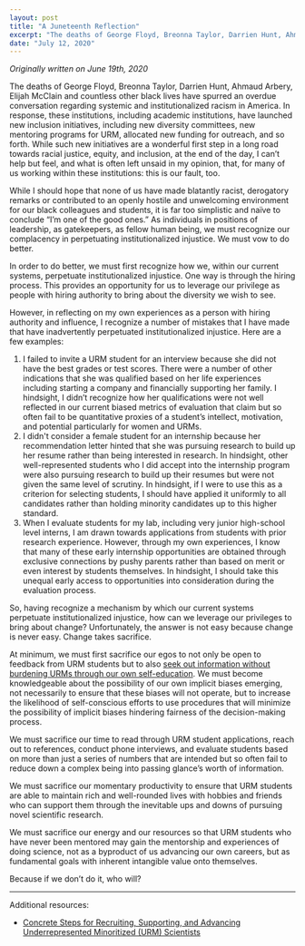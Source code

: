 ```yaml
---
layout: post
title: "A Juneteenth Reflection"
excerpt: "The deaths of George Floyd, Breonna Taylor, Darrien Hunt, Ahmaud Arbery, Elijah McClain and countless other black lives have spurred an overdue conversation regarding systemic and institutionalized racism in America. As individuals in positions of leadership, as gatekeepers, as fellow human being, we must recognize our complacency in perpetuating institutionalized injustice. We must vow to do better."
date: "July 12, 2020"
---
```


*Originally written on June 19th, 2020*

The deaths of George Floyd, Breonna Taylor, Darrien Hunt, Ahmaud Arbery, Elijah McClain and countless other black lives have spurred an overdue conversation regarding systemic and institutionalized racism in America. In response, these institutions, including academic institutions, have launched new inclusion initiatives, including new diversity committees, new mentoring programs for URM, allocated new funding for outreach, and so forth. While such new initiatives are a wonderful first step in a long road towards racial justice, equity, and inclusion, at the end of the day, I can’t help but feel, and what is often left unsaid in my opinion, that, for many of us working within these institutions: this is our fault, too. 

While I should hope that none of us have made blatantly racist, derogatory remarks or contributed to an openly hostile and unwelcoming environment for our black colleagues and students, it is far too simplistic and naïve to conclude “I’m one of the good ones.” As individuals in positions of leadership, as gatekeepers, as fellow human being, we must recognize our complacency in perpetuating institutionalized injustice. We must vow to do better. 

In order to do better, we must first recognize how we, within our current systems, perpetuate institutionalized injustice. One way is through the hiring process. This provides an opportunity for us to leverage our privilege as people with hiring authority to bring about the diversity we wish to see. 

However, in reflecting on my own experiences as a person with hiring authority and influence, I recognize a number of mistakes that I have made that have inadvertently perpetuated institutionalized injustice. Here are a few examples:
1. I failed to invite a URM student for an interview because she did not have the best grades or test scores. There were a number of other indications that she was qualified based on her life experiences including starting a company and financially supporting her family. I hindsight, I didn’t recognize how her qualifications were not well reflected in our current biased metrics of evaluation that claim but so often fail to be quantitative proxies of a student’s intellect, motivation, and potential particularly for women and URMs. 
2. I didn't consider a female student for an internship because her recommendation letter hinted that she was pursuing research to build up her resume rather than being interested in research. In hindsight, other well-represented students who I did accept into the internship program were also pursuing research to build up their resumes but were not given the same level of scrutiny. In hindsight, if I were to use this as a criterion for selecting students, I should have applied it uniformly to all candidates rather than holding minority candidates up to this higher standard. 
3. When I evaluate students for my lab, including very junior high-school level interns, I am drawn towards applications from students with prior research experience. However, through my own experiences, I know that many of these early internship opportunities are obtained through exclusive connections by pushy parents rather than based on merit or even interest by students themselves. In hindsight, I should take this unequal early access to opportunities into consideration during the evaluation process.  

So, having recognize a mechanism by which our current systems perpetuate institutionalized injustice, how can we leverage our privileges to bring about change? Unfortunately, the answer is not easy because change is never easy. Change takes sacrifice.

At minimum, we must first sacrifice our egos to not only be open to feedback from URM students but to also [seek out information without burdening URMs through our own self-education]( https://bcplinfo.overdrive.com/collection/1085670?). We must become knowledgeable about the possibility of our own implicit biases emerging, not necessarily to ensure that these biases will not operate, but to increase the likelihood of self-conscious efforts to use procedures that will minimize the possibility of implicit biases hindering fairness of the decision-making process.

We must sacrifice our time to read through URM student applications, reach out to references, conduct phone interviews, and evaluate students based on more than just a series of numbers that are intended but so often fail to reduce down a complex being into passing glance’s worth of information.  

We must sacrifice our momentary productivity to ensure that URM students are able to maintain rich and well-rounded lives with hobbies and friends who can support them through the inevitable ups and downs of pursuing novel scientific research.

We must sacrifice our energy and our resources so that URM students who have never been mentored may gain the mentorship and experiences of doing science, not as a byproduct of us advancing our own careers, but as fundamental goals with inherent intangible value onto themselves. 

Because if we don’t do it, who will?

---

Additional resources:
- [Concrete Steps for Recruiting, Supporting, and Advancing Underrepresented Minoritized (URM) Scientists]( https://docs.google.com/document/d/1Ic6bil2AvrQmPFUcUyxcw_FumofKkUo3VLsU7qG0cTk/edit)

